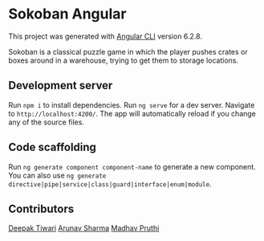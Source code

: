 # Sokoban Angular

This project was generated with [Angular CLI](https://github.com/angular/angular-cli) version 6.2.8.

Sokoban is a classical puzzle game in which the player pushes crates or boxes around in a warehouse, trying to get them to storage locations. 

## Development server

Run `npm i` to install dependencies.
Run `ng serve` for a dev server.
Navigate to `http://localhost:4200/`.
The app will automatically reload if you change any of the source files.

## Code scaffolding

Run `ng generate component component-name` to generate a new component. You can also use `ng generate directive|pipe|service|class|guard|interface|enum|module`.

## Contributors

[Deepak Tiwari](https://github.com/deepaktiwari88/)
[Arunav Sharma](https://github.com/arunav11/)
[Madhav Pruthi](https://github.com/MadhavPruthi/)



